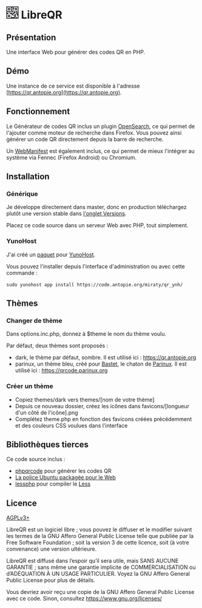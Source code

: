 # ![](themes/defaut/favicons/32.png) LibreQR

## Présentation

Une interface Web pour générer des codes QR en PHP.

## Démo

Une instance de ce service est disponible à l'adresse [https://qr.antopie.org](https://qr.antopie.org).

## Fonctionnement

Le Générateur de codes QR inclus un plugin [OpenSearch](https://developer.mozilla.org/docs/Web/OpenSearch), ce qui permet de l'ajouter comme moteur de recherche dans Firefox.
Vous pouvez ainsi générer un code QR directement depuis la barre de recherche.

Un [WebManifest](https://developer.mozilla.org/docs/Web/Manifest) est également inclus, ce qui permet de mieux l'intégrer au système via Fennec (Firefox Android) ou Chromium.


## Installation

### Générique

Je développe directement dans master, donc en production téléchargez plutôt une version stable dans [l'onglet Versions](https://code.antopie.org/miraty/qr/releases).

Placez ce code source dans un serveur Web avec PHP, tout simplement.

### YunoHost

J'ai créé un [paquet](https://code.antopie.org/miraty/qr_ynh/) pour [YunoHost](https://yunohost.org/).

Vous pouvez l'installer depuis l'interface d'administration ou avec cette commande :

```
sudo yunohost app install https://code.antopie.org/miraty/qr_ynh/
```

## Thèmes

### Changer de thème

Dans options.inc.php, donnez à $theme le nom du thème voulu.

Par défaut, deux thèmes sont proposés :

* dark, le thème par défaut, sombre. Il est utilisé ici : <https://qr.antopie.org>
* parinux, un thème bleu, créé pour [Bastet](https://bastet.parinux.org/), le chaton de [Parinux](https://parinux.org/). Il est utilisé ici : <https://qrcode.parinux.org>

### Créer un thème

* Copiez themes/dark vers themes/[nom de votre thème]
* Depuis ce nouveau dossier, créez les icônes dans favicons/[longueur d'un côté de l'icône].png
* Complétez theme.php en fonction des favicons créées précédemment et des couleurs CSS voulues dans l'interface

## Bibliothèques tierces

Ce code source inclus :

* [phpqrcode](https://github.com/t0k4rt/phpqrcode) pour générer les codes QR
* [La police Ubuntu packagée pour le Web](https://github.com/earaujoassis/ubuntu-fontface)
* [lessphp](http://leafo.net/lessphp) pour compiler le [Less](http://lesscss.org/)

## Licence

[AGPLv3+](https://code.antopie.org/miraty/qr/src/branch/master/LICENSE)

LibreQR est un logiciel libre ; vous pouvez le diffuser et le modifier suivant les termes de la GNU Affero General Public License telle que publiée par la Free Software Foundation ; soit la version 3 de cette licence, soit (à votre convenance) une version ultérieure.

LibreQR est diffusé dans l’espoir qu’il sera utile, mais SANS AUCUNE GARANTIE ; sans même une garantie implicite de COMMERCIALISATION ou d’ADÉQUATION À UN USAGE PARTICULIER. Voyez la GNU Affero General Public License pour plus de détails.

Vous devriez avoir reçu une copie de la GNU Affero General Public License avec ce code. Sinon, consultez <https://www.gnu.org/licenses/>
